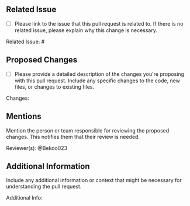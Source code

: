 ## Related Issue
- [ ] Please link to the issue that this pull request is related to. If there is no related issue, please explain why this change is necessary.

Related Issue: #

## Proposed Changes
- [ ] Please provide a detailed description of the changes you're proposing with this pull request. Include any specific changes to the code, new files, or changes to existing files.

Changes: 

## Mentions
Mention the person or team responsible for reviewing the proposed changes. This notifies them that their review is needed.

Reviewer(s): @Bekoo023

## Additional Information
Include any additional information or context that might be necessary for understanding the pull request.

Additional Info:
